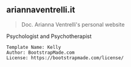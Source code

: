 ## ariannaventrelli.it

> Doc. Arianna Ventrelli's personal website

Psychologist and Psychotherapist

    Template Name: Kelly
    Author: BootstrapMade.com
    License: https://bootstrapmade.com/license/